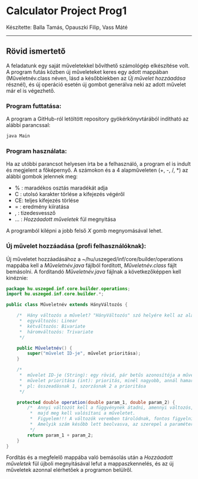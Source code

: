 # Calculator Project Prog1
Készítette: Balla Tamás, Opauszki Filip, Vass Máté

---

## Rövid ismertető
A feladatunk egy saját műveletekkel bővíthető számológép elkészítése volt. A program futás közben új műveleteket keres egy adott mappában (Műveletnév.class néven, lásd a későbbiekben az *Új művelet hozzáadása* résznél), és új operáció esetén új gombot generálva neki az adott művelet már el is végezhető.

### Program futtatása:
A program a GitHub-ról letöltött repository gyökérkönyvtárából indítható az alábbi parancssal:
```bash
java Main
```

### Program használata:
Ha az utóbbi parancsot helyesen írta be a felhasználó, a program el is indult és megjelent a főképernyő. A számokon és a 4 alapműveleten (+, -, /, \*) az alábbi gombok jelennek meg:

* % :	maradékos osztás maradékát adja
* C :	utolsó karakter törlése a kifejezés végéről
* CE:	teljes kifejezés törlése
* = :	eredmény kiíratása
* , :	tizedesvessző
* ... :	*Hozzáadott műveletek* fül megnyitása

A programból kilépni a jobb felső *X* gomb megnyomásával lehet.


### Új művelet hozzáadása (profi felhasználóknak):
Új műveletet hozzáadásához a ~/hu/uszeged/inf/core/builder/operations mappába kell a *Műveletnév.java* fájlból fordított, *Műveletnév.class* fájlt bemásolni. A fordítandó *Műveletnév.java* fájlnak a következőképpen kell kinéznie:
```java
package hu.uszeged.inf.core.builder.operations;
import hu.uszeged.inf.core.builder.*;

public class Műveletnév extends HányVáltozós {

	/*	Hány változós a művelet? "HányVáltozós" szó helyére kell az alábbiak egyikét írni:
	 *	egyváltozós: Linear
	 *	kétváltozós: Bivariate
	 *	háromváltozós: Trivariate
	 */

	public Műveletnév() {
		super("művelet ID-je", művelet prioritása);
	}

	/*
	 *	művelet ID-je (String): egy rövid, pár betűs azonosítója a műveletnek, ami még nincs használatban
	 *	művelet prioritása (int): prioritás, minél nagyobb, annál hamarabb kell elvégezni
	 *	pl: összeadásnak 1, szorzásnak 2 a prioritása
	 */

	protected double operation(double param_1, double param_2) {
		/*	Annyi változót kell a függvénynek átadni, amennyi változós,
		 *	majd meg kell valósítani a műveletet.
		 *	Figyelem!!! A változók veremben tárolódnak, fontos figyelni a számok sorrendjére.
		 *	Amelyik szám később lett beolvasva, az szerepel a paraméterek között hamarabb.
		 */
		return param_1 + param_2;
	}
}
```
Fordítás és a megfelelő mappába való bemásolás után a *Hozzáadott műveletek* fül újboli megnyitásával lefut a mappaszkennelés, és az új műveletek azonnal elérhetőek a programon belülről.